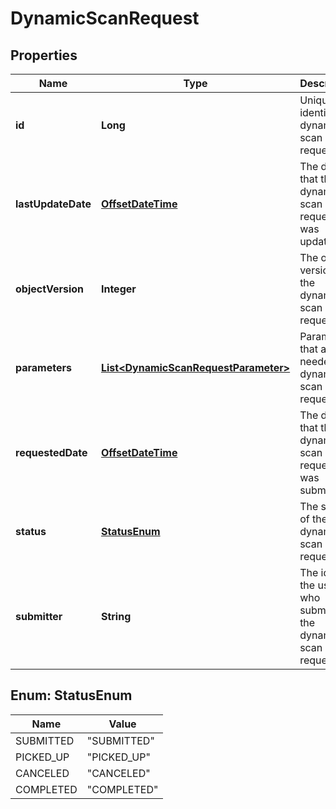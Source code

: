
# DynamicScanRequest

## Properties
Name | Type | Description | Notes
------------ | ------------- | ------------- | -------------
**id** | **Long** | Unique identifier of dynamic scan request | 
**lastUpdateDate** | [**OffsetDateTime**](OffsetDateTime.md) | The date that the dynamic scan request was updated |  [optional]
**objectVersion** | **Integer** | The object version of the dynamic scan request |  [optional]
**parameters** | [**List&lt;DynamicScanRequestParameter&gt;**](DynamicScanRequestParameter.md) | Parameters that are needed for dynamic scan request | 
**requestedDate** | [**OffsetDateTime**](OffsetDateTime.md) | The date that the dynamic scan request was submitted |  [optional]
**status** | [**StatusEnum**](#StatusEnum) | The status of the dynamic scan request |  [optional]
**submitter** | **String** | The id of the user who submitted the dynamic scan request |  [optional]


<a name="StatusEnum"></a>
## Enum: StatusEnum
Name | Value
---- | -----
SUBMITTED | &quot;SUBMITTED&quot;
PICKED_UP | &quot;PICKED_UP&quot;
CANCELED | &quot;CANCELED&quot;
COMPLETED | &quot;COMPLETED&quot;



